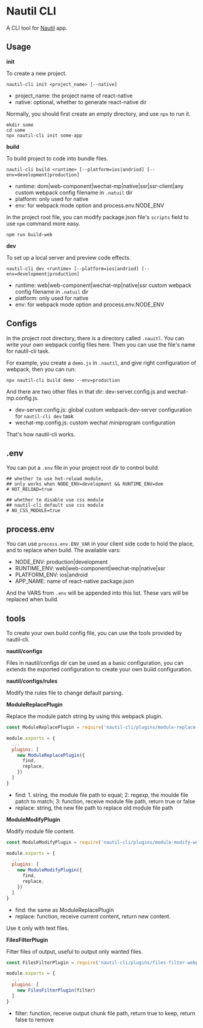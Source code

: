 # Nautil CLI

A CLI tool for [Nautil](https://github.com/tangshuang/nautil) app.

## Usage

**init**

To create a new project.

```
nautil-cli init <project_name> [--native]
```

- project_name: the project name of react-native
- native: optional, whether to generate react-native dir

Normally, you should first create an empty directory, and use `npx` to run it.

```
mkdir some
cd some
npx nautil-cli init some-app
```

**build**

To build project to code into bundle files.

```
nautil-cli build <runtime> [--platform=ios|andriod] [--env=development|production]
```

- runtime: dom|web-component|wechat-mp|native|ssr|ssr-client|any custom webpack config filename in `.natuil` dir
- platform: only used for native
- env: for webpack mode option and process.env.NODE_ENV

In the project root file, you can modify package.json file's `scripts` field to use `npm` command more easy.

```
npm run build-web
```

**dev**

To set up a local server and preview code effects.

```
nautil-cli dev <runtime> [--platform=ios|andriod] [--env=development|production]
```

- runtime: web|web-component|wechat-mp|native|ssr custom webpack config filename in `.natuil` dir
- platform: only used for native
- env: for webpack mode option and process.env.NODE_ENV

## Configs

In the project root directory, there is a directory called `.nauitl`.
You can write your own webpack config files here.
Then you can use the file's name for nautil-cli task.

For example, you create a `demo.js` in `.nautil`, and give right configuration of webpack, then you can run:

```
npx nautil-cli build demo --env=production
```

And there are two other files in that dir: dev-server.config.js and wechat-mp.config.js.

- dev-server.config.js: global custom webpack-dev-server configuration for `nautil-cli dev` task
- wechat-mp.config.js: custom wechat miniprogram configuration

That's how nautil-cli works.

## .env

You can put a `.env` file in your project root dir to control build.

```
## whether to use hot-reload module,
## only works when NODE_ENV=development && RUNTIME_ENV=dom
# HOT_RELOAD=true

## whether to disable use css module
## nautil-cli default use css module
# NO_CSS_MODULE=true
```

## process.env

You can use `process.env.ENV_VAR` in your client side code to hold the place, and to replace when build. The available vars:

- NODE_ENV: production|development
- RUNTIME_ENV: web|web-component|wechat-mp|native|ssr
- PLATFORM_ENV: ios|android
- APP_NAME: name of react-native package.json

And the VARS from `.env` will be appended into this list. These vars will be replaced when build.

## tools

To create your own build config file, you can use the tools provided by nautil-cli.

**nautil/configs**

Files in nautil/configs dir can be used as a basic configuration, you can extends the exported configuration to create your own build configuration.

**nautil/configs/rules**

Modify the rules file to change default parsing.

**ModuleReplacePlugin**

Replace the module patch string by using this webpack plugin.

```js
const ModuleReplacePlugin = require('nautil-cli/plugins/module-replace-webpack-plugin')

module.exports = {
  ...
  plugins: [
    new ModuleReplacePlugin({
      find,
      replace,
    })
  ]
}
```

- find: 1. string, the module file path to equal; 2: regexp, the moulde file patch to match; 3: function, receive module file path, return true or false
- replace: string, the new file path to replace old module file path

**ModuleModifyPlugin**

Modify module file content.

```js
const ModuleModifyPlugin = require('nautil-cli/plugins/module-modify-webpack-plugin')

module.exports = {
  ...
  plugins: [
    new ModuleModifyPlugin({
      find,
      replace,
    })
  ]
}
```

- find: the same as ModuleReplacePlugin
- replace: function, receive current content, return new content.

Use it only with text files.

**FilesFilterPlugin**

Filter files of output, useful to output only wanted files.

```js
const FilesFilterPlugin = require('nautil-cli/plugins/files-filter-webpack-plugin')

module.exports = {
  ...
  plugins: [
    new FilesFilterPlugin(filter)
  ]
}
```

- filter: function, receive output chunk file path, return true to keep, return false to remove
